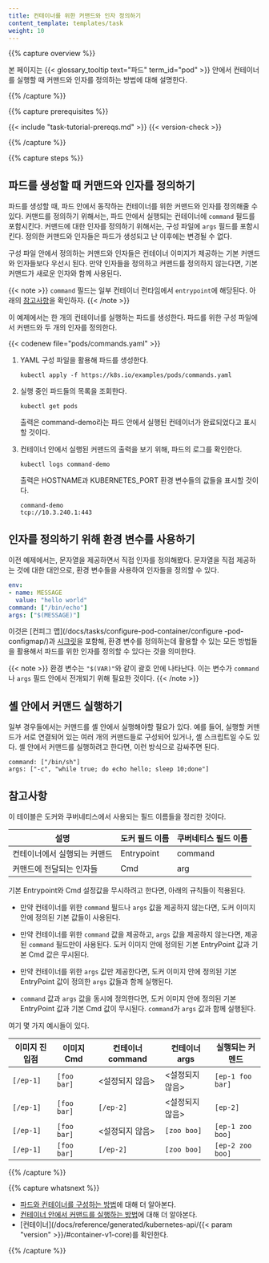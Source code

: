 ```yaml
---
title: 컨테이너를 위한 커맨드와 인자 정의하기
content_template: templates/task
weight: 10
---
```


{{% capture overview %}}

본 페이지는 {{< glossary_tooltip text="파드" term_id="pod" >}} 안에서 컨테이너를 실행할
때 커맨드와 인자를 정의하는 방법에 대해 설명한다.

{{% /capture %}}


{{% capture prerequisites %}}

{{< include "task-tutorial-prereqs.md" >}} {{< version-check >}}

{{% /capture %}}


{{% capture steps %}}

## 파드를 생성할 때 커맨드와 인자를 정의하기

파드를 생성할 때, 파드 안에서 동작하는 컨테이너를 위한 커맨드와 인자를
정의해줄 수 있다. 커맨드를 정의하기 위해서는, 파드 안에서 실행되는 컨테이너에
`command` 필드를 포함시킨다. 커맨드에 대한 인자를 정의하기 위해서는, 구성
파일에 `args` 필드를 포함시킨다. 정의한 커맨드와 인자들은 파드가 생성되고
난 이후에는 변경될 수 없다.

구성 파일 안에서 정의하는 커맨드와 인자들은 컨테이너 이미지가 
제공하는 기본 커맨드와 인자들보다 우선시 된다. 만약 인자들을 
정의하고 커맨드를 정의하지 않는다면, 기본 커맨드가 새로운 인자와 
함께 사용된다.

{{< note >}}
`command` 필드는 일부 컨테이너 런타임에서 `entrypoint`에 해당된다.
아래의 [참고사항](#참고사항)을 확인하자.
{{< /note >}}

이 예제에서는 한 개의 컨테이너를 실행하는 파드를 생성한다. 파드를 위한  구성
파일에서 커맨드와 두 개의 인자를 정의한다.

{{< codenew file="pods/commands.yaml" >}}

1. YAML 구성 파일을 활용해 파드를 생성한다.

    ```shell
    kubectl apply -f https://k8s.io/examples/pods/commands.yaml
    ```

1. 실행 중인 파드들의 목록을 조회한다.

    ```shell
    kubectl get pods
    ```

    출력은 command-demo라는 파드 안에서 실행된 컨테이너가 완료되었다고 표시할
    것이다.

1. 컨테이너 안에서 실행된 커맨드의 출력을 보기 위해, 파드의 로그를
확인한다.

    ```shell
    kubectl logs command-demo
    ```

    출력은 HOSTNAME과 KUBERNETES_PORT 환경 변수들의 값들을 표시할
    것이다.

    ```
    command-demo
    tcp://10.3.240.1:443
    ```

## 인자를 정의하기 위해 환경 변수를 사용하기

이전 예제에서는, 문자열을 제공하면서 직접 인자를 정의해봤다.
문자열을 직접 제공하는 것에 대한 대안으로, 환경 변수들을 사용하여 인자들을
정의할 수 있다.

```yaml
env:
- name: MESSAGE
  value: "hello world"
command: ["/bin/echo"]
args: ["$(MESSAGE)"]
```

이것은 [컨피그 맵](/docs/tasks/configure-pod-container/configure
-pod-configmap/)과 [시크릿](/docs/concepts/configuration/secret/)을
포함해, 환경 변수를 정의하는데 활용할 수 있는 모든 방법들을 활용해서 파드를 위한 인자를
정의할
수 있다는 것을 의미한다.

{{< note >}}
환경 변수는 `"$(VAR)"`와 같이 괄호 안에 나타난다. 이는 변수가 `command`나 `args`
필드 안에서 전개되기 위해 필요한 것이다.
{{< /note >}}

## 셸 안에서 커맨드 실행하기

일부 경우들에서는 커맨드를 셸 안에서 실행해야할 필요가 있다. 예를 들어, 실행할 커맨드가
서로 연결되어 있는 여러 개의 커맨드들로 구성되어 있거나, 셸 스크립트일 수도 있다. 셸 안에서 
커맨드를 실행하려고 한다면, 이런 방식으로 감싸주면 된다.

```shell
command: ["/bin/sh"]
args: ["-c", "while true; do echo hello; sleep 10;done"]
```

## 참고사항

이 테이블은 도커와 쿠버네티스에서 사용되는 필드 이름들을 정리한 것이다.

|                   설명                  |       도커 필드 이름      |    쿠버네티스 필드 이름    |
|----------------------------------------|------------------------|-----------------------|
|  컨테이너에서 실행되는 커맨드                 |  Entrypoint            |      command          |
|  커맨드에 전달되는 인자들                    |  Cmd                   |      arg              |

기본 Entrypoint와 Cmd 설정값을 무시하려고 한다면, 아래의 규칙들이 적용된다.

* 만약 컨테이너를 위한 `command` 필드나 `args` 값을 제공하지 않는다면, 도커 이미지 안에 
정의된 기본 값들이 사용된다.

* 만약 컨테이너를 위한 `command` 값을 제공하고, `args` 값을 제공하지 않는다면, 
제공된 `command` 필드만이 사용된다. 도커 이미지 안에 정의된 기본 EntryPoint 값과 기본 
Cmd 값은 무시된다.

* 만약 컨테이너를 위한 `args` 값만 제공한다면, 도커 이미지 안에 정의된 기본 EntryPoint 
값이 정의한 `args` 값들과 함께 실행된다.

* `command` 값과 `args` 값을 동시에 정의한다면, 도커 이미지 안에 정의된 기본 
EntryPoint 값과 기본 Cmd 값이 무시된다. `command`가 `args` 값과 함께 
실행된다.

여기 몇 가지 예시들이 있다.

| 이미지 진입점         |    이미지 Cmd      | 컨테이너 command      |  컨테이너 args      |    실행되는 커멘드   |
|--------------------|------------------|---------------------|--------------------|------------------|
|     `[/ep-1]`      |   `[foo bar]`    | &lt;설정되지 않음&gt;  | &lt;설정되지 않음&gt; | `[ep-1 foo bar]` |
|     `[/ep-1]`      |   `[foo bar]`    |      `[/ep-2]`      | &lt;설정되지 않음&gt; |     `[ep-2]`     |
|     `[/ep-1]`      |   `[foo bar]`    | &lt;설정되지 않음&gt;  |     `[zoo boo]`    | `[ep-1 zoo boo]` |
|     `[/ep-1]`      |   `[foo bar]`    |   `[/ep-2]`         |     `[zoo boo]`    | `[ep-2 zoo boo]` |


{{% /capture %}}

{{% capture whatsnext %}}

* [파드와 컨테이너를 구성하는 방법](/ko/docs/tasks/)에 대해 더 알아본다.
* [컨테이너 안에서 커맨드를 실행하는 방법](/docs/tasks/debug-application-cluster/get-shell-running-container/)에 대해 더 알아본다.
* [컨테이너](/docs/reference/generated/kubernetes-api/{{< param "version" >}}/#container-v1-core)를 확인한다.

{{% /capture %}}


